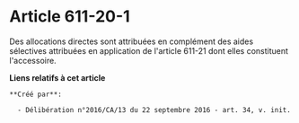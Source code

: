 # Article 611-20-1

Des allocations directes sont attribuées en complément des aides  sélectives attribuées en application de l'article 611-21
dont elles  constituent l'accessoire.

**Liens relatifs à cet article**

	**Créé par**:

	  - Délibération n°2016/CA/13 du 22 septembre 2016 - art. 34, v. init.
